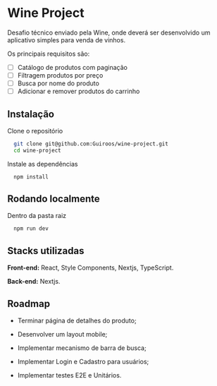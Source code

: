 # Wine Project

Desafio técnico enviado pela Wine, onde deverá ser desenvolvido um aplicativo 
simples para venda de vinhos.

Os principais requisitos são: 

 - [ ]  Catálogo de produtos com paginação
 - [ ]  Filtragem produtos por preço
 - [ ]  Busca por nome do produto
 - [ ]  Adicionar e remover produtos do carrinho
## Instalação

Clone o repositório 

```bash
  git clone git@github.com:Guiroos/wine-project.git
  cd wine-project
```

Instale as dependências

```bash
  npm install
```


## Rodando localmente


Dentro da pasta raiz

```bash
  npm run dev
```
## Stacks utilizadas

**Front-end:** React, Style Components, Nextjs, TypeScript.

**Back-end:** Nextjs.


## Roadmap

- Terminar página de detalhes do produto;

- Desenvolver um layout mobile;

- Implementar mecanismo de barra de busca;

- Implementar Login e Cadastro para usuários;

- Implementar testes E2E e Unitários.
